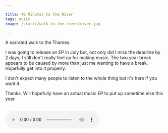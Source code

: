 ```yaml
---

title: 40 Minutes to the River
tags: music
image: /static/walk-to-the-river/river.jpg

---
```


A narrated walk to the Thames.

I was going to release an EP in July but, not only did I miss the deadline by 2 days, I still don't really feel up for making music. The two year break appears to be caused by more than just me wanting to have a break. Hopefully get into it properly.

I don't expect many people to listen to the whole thing but it's here if you want it.

Thanks. Will hopefully have an actual music EP to put up sometime else this year.

<br />
<audio controls>
  <source src="/static/walk-to-the-river/40-minutes-to-the-river.mp3" type="audio/mpeg">
</audio> 
